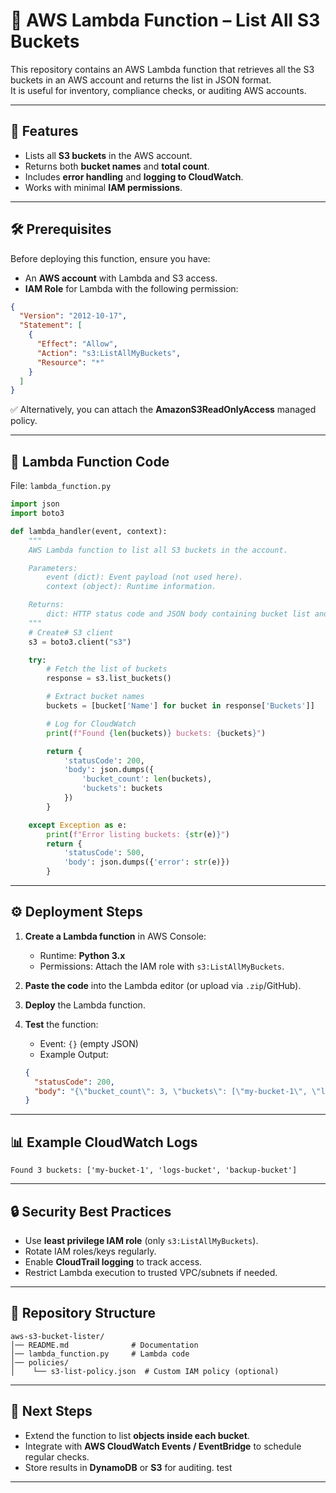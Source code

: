 # 📘 AWS Lambda Function – List All S3 Buckets  

This repository contains an AWS Lambda function that retrieves all the S3 buckets in an AWS account and returns the list in JSON format.  
It is useful for inventory, compliance checks, or auditing AWS accounts.  

---

## 🚀 Features
- Lists all **S3 buckets** in the AWS account.  
- Returns both **bucket names** and **total count**.  
- Includes **error handling** and **logging to CloudWatch**.  
- Works with minimal **IAM permissions**.  

---

## 🛠 Prerequisites
Before deploying this function, ensure you have:  
- An **AWS account** with Lambda and S3 access.  
- **IAM Role** for Lambda with the following permission:  

```json
{
  "Version": "2012-10-17",
  "Statement": [
    {
      "Effect": "Allow",
      "Action": "s3:ListAllMyBuckets",
      "Resource": "*"
    }
  ]
}
```

✅ Alternatively, you can attach the **AmazonS3ReadOnlyAccess** managed policy.  

---

## 📄 Lambda Function Code

File: `lambda_function.py`

```python
import json
import boto3

def lambda_handler(event, context):
    """
    AWS Lambda function to list all S3 buckets in the account.

    Parameters:
        event (dict): Event payload (not used here).
        context (object): Runtime information.

    Returns:
        dict: HTTP status code and JSON body containing bucket list and count.
    """
    # Create# S3 client
    s3 = boto3.client("s3")

    try:
        # Fetch the list of buckets
        response = s3.list_buckets()

        # Extract bucket names
        buckets = [bucket['Name'] for bucket in response['Buckets']]

        # Log for CloudWatch
        print(f"Found {len(buckets)} buckets: {buckets}")

        return {
            'statusCode': 200,
            'body': json.dumps({
                'bucket_count': len(buckets),
                'buckets': buckets
            })
        }

    except Exception as e:
        print(f"Error listing buckets: {str(e)}")
        return {
            'statusCode': 500,
            'body': json.dumps({'error': str(e)})
        }
```

---

## ⚙️ Deployment Steps  

1. **Create a Lambda function** in AWS Console:  
   - Runtime: **Python 3.x**  
   - Permissions: Attach the IAM role with `s3:ListAllMyBuckets`.  

2. **Paste the code** into the Lambda editor (or upload via `.zip`/GitHub).  

3. **Deploy** the Lambda function.  

4. **Test** the function:  
   - Event: `{}` (empty JSON)  
   - Example Output:  

   ```json
   {
     "statusCode": 200,
     "body": "{\"bucket_count\": 3, \"buckets\": [\"my-bucket-1\", \"logs-bucket\", \"backup-bucket\"]}"
   }
   ```

---

## 📊 Example CloudWatch Logs  

```
Found 3 buckets: ['my-bucket-1', 'logs-bucket', 'backup-bucket']
```

---

## 🔒 Security Best Practices
- Use **least privilege IAM role** (only `s3:ListAllMyBuckets`).  
- Rotate IAM roles/keys regularly.  
- Enable **CloudTrail logging** to track access.  
- Restrict Lambda execution to trusted VPC/subnets if needed.  

---

## 📂 Repository Structure  

```
aws-s3-bucket-lister/
│── README.md              # Documentation
│── lambda_function.py     # Lambda code
│── policies/              
│    └── s3-list-policy.json  # Custom IAM policy (optional)
```

---

## 📌 Next Steps
- Extend the function to list **objects inside each bucket**.  
- Integrate with **AWS CloudWatch Events / EventBridge** to schedule regular checks.  
- Store results in **DynamoDB** or **S3** for auditing.  test

---
